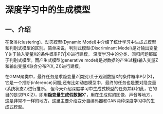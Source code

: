 # 深度学习中的生成模型
## 一、介绍
在聚类(clustering)、动态模型(Dynamic Model)中介绍了统计学习中生成式模型和判别式模型的区别。简单来说，判别式模型(Discriminant Model)是对输出变量Y关于输入变量X的条件概率P(Y|X)进行建模，
深度学习中的分类、回归问题都属于判别式模型。而产生式模型(generative model)是对数据的产生过程(输入变量Z和输出变量X联合分布P(X, Z))进行建模。

在GMM聚类中，最终任务是求隐变量Z(类别)关于观测数据X的条件概率P(Z|X)，它是一个推断(inference)问题;还有比如动态模型中，最终的任务也是要对隐变量(系统状态Z)进行推断。
但今天介绍深度学习中生成式模型的任务并非如此，它的目的是求P(X|Z)，即用**隐变量生成假数据X'**，用在生成假的图像、声音等地方，这是非常不一样的地方。这里主要介绍变分自编码器和GAN两种深度学习中的生成式模型。



